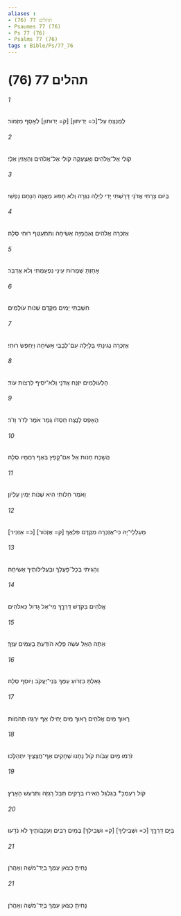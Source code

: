 ```yaml
---
aliases : 
- תהלים 77 (76)
- Psaumes 77 (76)
- Ps 77 (76)
- Psalms 77 (76)
tags : Bible/Ps/77_76
---
```


# תהלים 77 (76)

###### 1
לַמְנַצֵּחַ עַל־[כ= יְדִיתוּן] [ק= יְדוּתוּן] לְאָסָף מִזְמֹור׃
###### 2
קֹולִי אֶל־אֱלֹהִים וְאֶצְעָקָה קֹולִי אֶל־אֱלֹהִים וְהַאֲזִין אֵלָי׃
###### 3
בְּיֹום צָרָתִי אֲדֹנָי דָּרָשְׁתִּי יָדִי לַיְלָה נִגְּרָה וְלֹא תָפוּג מֵאֲנָה הִנָּחֵם נַפְשִׁי׃
###### 4
אֶזְכְּרָה אֱלֹהִים וְאֶהֱמָיָה אָשִׂיחָה וְתִתְעַטֵּף רוּחִי סֶלָה׃
###### 5
אָחַזְתָּ שְׁמֻרֹות עֵינָי נִפְעַמְתִּי וְלֹא אֲדַבֵּר׃
###### 6
חִשַּׁבְתִּי יָמִים מִקֶּדֶם שְׁנֹות עֹולָמִים׃
###### 7
אֶזְכְּרָה נְגִינָתִי בַּלָּיְלָה עִם־לְבָבִי אָשִׂיחָה וַיְחַפֵּשׂ רוּחִי׃
###### 8
הַלְעֹולָמִים יִזְנַח אֲדֹנָי וְלֹא־יֹסִיף לִרְצֹות עֹוד׃
###### 9
הֶאָפֵס לָנֶצַח חַסְדֹּו גָּמַר אֹמֶר לְדֹר וָדֹר׃
###### 10
הֲשָׁכַח חַנֹּות אֵל אִם־קָפַץ בְּאַף רַחֲמָיו סֶלָה׃
###### 11
וָאֹמַר חַלֹּותִי הִיא שְׁנֹות יְמִין עֶלְיֹון׃
###### 12
[כ= אַזְכִּיר] [ק= אֶזְכֹּור] מַעַלְלֵי־יָהּ כִּי־אֶזְכְּרָה מִקֶּדֶם פִּלְאֶךָ׃
###### 13
וְהָגִיתִי בְכָל־פָּעֳלֶךָ וּבַעֲלִילֹותֶיךָ אָשִׂיחָה׃
###### 14
אֱלֹהִים בַּקֹּדֶשׁ דַּרְךֶּךָ מִי־אֵל גָּדֹול כֵּאלֹהִים׃
###### 15
אַתָּה הָאֵל עֹשֵׂה פֶלֶא הֹודַעְתָּ בָעַמִּים עֻזֶּךָ׃
###### 16
גָּאַלְתָּ בִּזְרֹועַ עַמֶּךָ בְּנֵי־יַעֲקֹב וְיֹוסֵף סֶלָה׃
###### 17
רָאוּךָ מַּיִם אֱלֹהִים רָאוּךָ מַּיִם יָחִילוּ אַף יִרְגְּזוּ תְהֹמֹות׃
###### 18
זֹרְמוּ מַיִם עָבֹות קֹול נָתְנוּ שְׁחָקִים אַף־חֲצָצֶיךָ יִתְהַלָּכוּ׃
###### 19
קֹול רַעַמְכָ* בַּגַּלְגַּל הֵאִירוּ בְרָקִים תֵּבֵל רָגְזָה וַתִּרְעַשׁ הָאָרֶץ׃
###### 20
בַּיָּם דַּרְךֶּךָ [כ= וּשְׁבִילֶיךָ] [ק= וּשְׁבִילְךָ] בְּמַיִם רַבִּים וְעִקְּבֹותֶיךָ לֹא נֹדָעוּ׃
###### 21
נָחִיתָ כַצֹּאן עַמֶּךָ בְּיַד־מֹשֶׁה וְאַהֲרֹן׃
###### 21
נָחִיתָ כַצֹּאן עַמֶּךָ בְּיַד־מֹשֶׁה וְאַהֲרֹן׃
